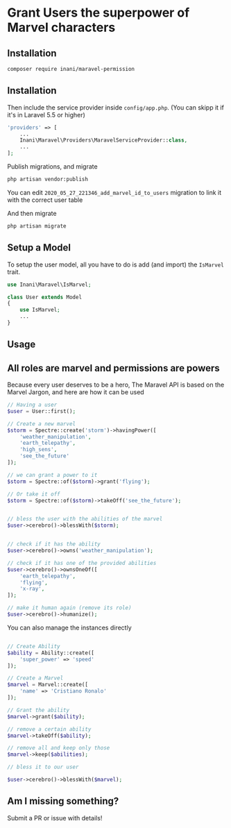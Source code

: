 # Grant Users the superpower of Marvel characters


## Installation

```bash
composer require inani/maravel-permission
```

## Installation

Then include the service provider inside `config/app.php`. (You can skipp it if it's in Laravel 5.5 or higher)

```php
'providers' => [
    ...
    Inani\Maravel\Providers\MaravelServiceProvider::class,
    ...
];
```
Publish migrations, and migrate

```bash
php artisan vendor:publish
```

You can edit `2020_05_27_221346_add_marvel_id_to_users` migration to link it with the correct user table

And then migrate

```bash
php artisan migrate
```
## Setup a Model

To setup the user model, all you have to do is add (and import) the `IsMarvel` trait.

```php
use Inani\Maravel\IsMarvel;

class User extends Model
{
    use IsMarvel;
    ...
}
```

## Usage

## All roles are marvel and permissions are powers
Because every user deserves to be a hero, The Maravel API is based on the Marvel Jargon, and here are how it can be used 

```php
// Having a user
$user = User::first();

// Create a new marvel
$storm = Spectre::create('storm')->havingPower([
	'weather_manipulation',
  	'earth_telepathy',
  	'high_sens',
  	'see_the_future'
]);

// we can grant a power to it
$storm = Spectre::of($storm)->grant('flying');

// Or take it off
$storm = Spectre::of($storm)->takeOff('see_the_future');


// bless the user with the abilities of the marvel
$user->cerebro()->blessWith($storm);


// check if it has the ability
$user->cerebro()->owns('weather_manipulation');

// check if it has one of the provided abilities
$user->cerebro()->ownsOneOf([
	'earth_telepathy',
  	'flying',
  	'x-ray',
]);

// make it human again (remove its role)
$user->cerebro()->humanize();

```

You can also manage the instances directly
```php

// Create Ability
$ability = Ability::create([
    'super_power' => 'speed'
]);

// Create a Marvel
$marvel = Marvel::create([
    'name' => 'Cristiano Ronalo'
]);

// Grant the ability
$marvel->grant($ability);

// remove a certain ability
$marvel->takeOff($ability);

// remove all and keep only those
$marvel->keep($abilities);

// bless it to our user

$user->cerebro()->blessWith($marvel);
```

## Am I missing something?
Submit a PR or issue with details!
